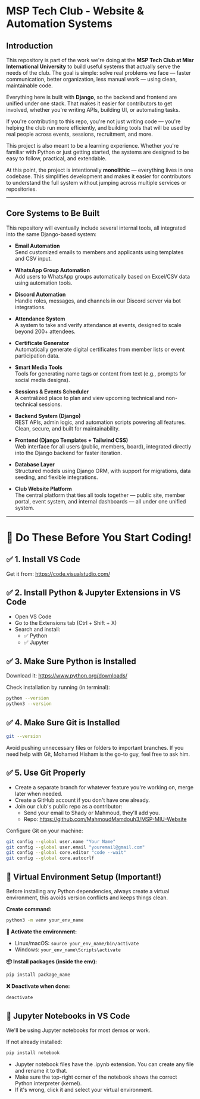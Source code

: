 # MSP Tech Club - Website & Automation Systems

## Introduction

This repository is part of the work we're doing at the **MSP Tech Club at Misr International University** to build useful systems that actually serve the needs of the club. The goal is simple: solve real problems we face — faster communication, better organization, less manual work — using clean, maintainable code.

Everything here is built with **Django**, so the backend and frontend are unified under one stack. That makes it easier for contributors to get involved, whether you're writing APIs, building UI, or automating tasks.

If you're contributing to this repo, you're not just writing code — you're helping the club run more efficiently, and building tools that will be used by real people across events, sessions, recruitment, and more.

This project is also meant to be a learning experience. Whether you're familiar with Python or just getting started, the systems are designed to be easy to follow, practical, and extendable.

At this point, the project is intentionally **monolithic** — everything lives in one codebase. This simplifies development and makes it easier for contributors to understand the full system without jumping across multiple services or repositories.

---

## Core Systems to Be Built

This repository will eventually include several internal tools, all integrated into the same Django-based system:

- **Email Automation**  
  Send customized emails to members and applicants using templates and CSV input.

- **WhatsApp Group Automation**  
  Add users to WhatsApp groups automatically based on Excel/CSV data using automation tools.

- **Discord Automation**  
  Handle roles, messages, and channels in our Discord server via bot integrations.

- **Attendance System**  
  A system to take and verify attendance at events, designed to scale beyond 200+ attendees.

- **Certificate Generator**  
  Automatically generate digital certificates from member lists or event participation data.

- **Smart Media Tools**  
  Tools for generating name tags or content from text (e.g., prompts for social media designs).

- **Sessions & Events Scheduler**  
  A centralized place to plan and view upcoming technical and non-technical sessions.

- **Backend System (Django)**  
  REST APIs, admin logic, and automation scripts powering all features. Clean, secure, and built for maintainability.

- **Frontend (Django Templates + Tailwind CSS)**  
  Web interface for all users (public, members, board), integrated directly into the Django backend for faster iteration.

- **Database Layer**  
  Structured models using Django ORM, with support for migrations, data seeding, and flexible integrations.

- **Club Website Platform**  
  The central platform that ties all tools together — public site, member portal, event system, and internal dashboards — all under one unified system.

---

# 🛑 Do These Before You Start Coding!

## ✅ 1. Install VS Code
Get it from: https://code.visualstudio.com/

## ✅ 2. Install Python & Jupyter Extensions in VS Code
- Open VS Code
- Go to the Extensions tab (Ctrl + Shift + X)
- Search and install:
  - ✅ Python
  - ✅ Jupyter

## ✅ 3. Make Sure Python is Installed
Download it: https://www.python.org/downloads/

Check installation by running (in terminal):
```bash
python --version
python3 --version
```

## ✅ 4. Make Sure Git is Installed
```bash
git --version
```
Avoid pushing unnecessary files or folders to important branches. If you need help with Git, Mohamed Hisham is the go-to guy, feel free to ask him.

## ✅ 5. Use Git Properly
- Create a separate branch for whatever feature you're working on, merge later when needed.
- Create a GitHub account if you don't have one already.
- Join our club's public repo as a contributor:
  - Send your email to Shady or Mahmoud, they'll add you.
  - Repo: https://github.com/MahmoudMamdouh3/MSP-MIU-Website

Configure Git on your machine:
```bash
git config --global user.name "Your Name"
git config --global user.email "youremail@gmail.com"
git config --global core.editor "code --wait"
git config --global core.autocrlf
```

## 🧪 Virtual Environment Setup (Important!)
Before installing any Python dependencies, always create a virtual environment, this avoids version conflicts and keeps things clean.

**Create command:**
```bash
python3 -m venv your_env_name
```

**🔄 Activate the environment:**
- Linux/macOS: `source your_env_name/bin/activate`
- Windows: `your_env_name\Scripts\activate`

**📦 Install packages (inside the env):**
```bash
pip install package_name
```

**❌ Deactivate when done:**
```bash
deactivate
```

## 📓 Jupyter Notebooks in VS Code
We'll be using Jupyter notebooks for most demos or work.

If not already installed:
```bash
pip install notebook
```

- Jupyter notebook files have the .ipynb extension. You can create any file and rename it to that.
- Make sure the top-right corner of the notebook shows the correct Python interpreter (kernel).
- If it's wrong, click it and select your virtual environment.
